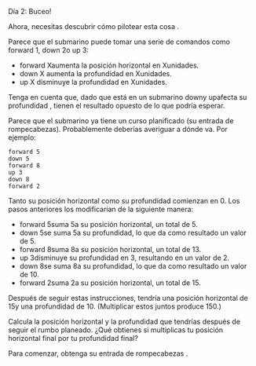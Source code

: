 ﻿Día 2: Buceo!

Ahora, necesitas descubrir cómo pilotear esta cosa .

Parece que el submarino puede tomar una serie de comandos como forward 1, down 2o up 3:

- forward Xaumenta la posición horizontal en Xunidades.
- down X aumenta la profundidad en Xunidades.
- up X disminuye la profundidad en Xunidades.

Tenga en cuenta que, dado que está en un submarino downy upafecta su profundidad , tienen el resultado opuesto de lo que podría esperar.

Parece que el submarino ya tiene un curso planificado (su entrada de rompecabezas). Probablemente deberías averiguar a dónde va. Por ejemplo:

```
forward 5
down 5
forward 8
up 3
down 8
forward 2
```

Tanto su posición horizontal como su profundidad comienzan en 0. Los pasos anteriores los modificarían de la siguiente manera:

- forward 5suma 5a su posición horizontal, un total de 5.
- down 5se suma 5a su profundidad, lo que da como resultado un valor de 5.
- forward 8suma 8a su posición horizontal, un total de 13.
- up 3disminuye su profundidad en 3, resultando en un valor de 2.
- down 8se suma 8a su profundidad, lo que da como resultado un valor de 10.
- forward 2suma 2a su posición horizontal, un total de 15.

Después de seguir estas instrucciones, tendría una posición horizontal de 15y una profundidad de 10. (Multiplicar estos juntos produce 150.)

Calcula la posición horizontal y la profundidad que tendrías después de seguir el rumbo planeado. ¿Qué obtienes si multiplicas tu posición horizontal final por tu profundidad final?

Para comenzar, obtenga su entrada de rompecabezas .